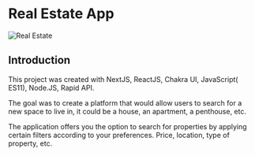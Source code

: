 # Real Estate App

![Real Estate](https://i.ibb.co/jTW4bFC/image.png)

## Introduction

This project was created with NextJS, ReactJS, Chakra UI, JavaScript( ES11), Node.JS, Rapid API.

The goal was to create a platform that would allow users to search for a new space to live in, it could be a house, an apartment, a penthouse, etc. 

The application offers you the option to search for properties by applying certain filters according to your preferences. Price, location, type of property, etc. 
